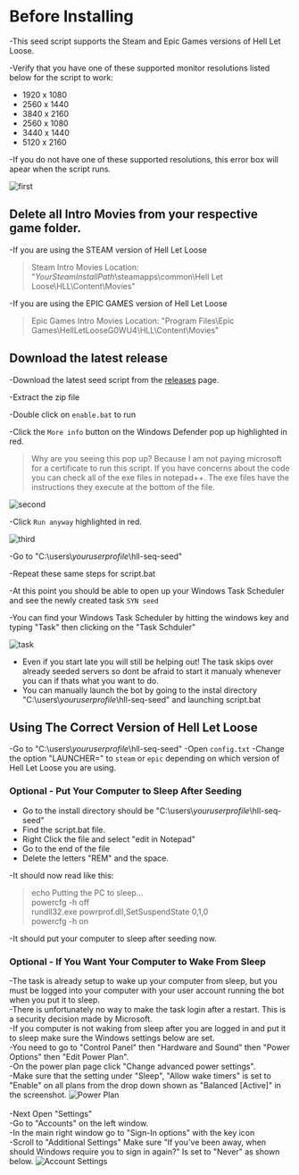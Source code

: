 # Before Installing

-This seed script supports the Steam and Epic Games versions of Hell Let Loose.

-Verify that you have one of these supported monitor resolutions listed below for the script to work:
  - 1920 x 1080
  - 2560 x 1440
  - 3840 x 2160
  - 2560 x 1080
  - 3440 x 1440
  - 5120 x 2160

-If you do not have one of these supported resolutions, this error box will apear when the script runs.
  
![first](https://github.com/waterjugs/SYN-Seed-Script/blob/screenshots/Game%20Resolution%20Error.png)

## Delete all Intro Movies from your respective game folder.

-If you are using the STEAM version of Hell Let Loose
> Steam Intro Movies Location: "*YourSteamInstallPath*\\steamapps\common\Hell Let Loose\HLL\Content\Movies"

-If you are using the EPIC GAMES version of Hell Let Loose
> Epic Games Intro Movies Location: "Program Files\Epic Games\HellLetLooseG0WU4\HLL\Content\Movies"
 
## Download the latest release
-Download the latest seed script from the [releases](https://github.com/waterjugs/SYN-Seed-Script/releases) page.

-Extract the zip file

-Double click on `enable.bat` to run

-Click the `More info` button on the Windows Defender pop up highlighted in red.

> Why are you seeing this pop up? Because I am not paying microsoft for a certificate to run this script. If you have concerns about the code you can check all of the exe files in notepad++. The exe files have the instructions they execute at the bottom of the file. 

![second](https://github.com/waterjugs/SYN-Seed-Script/blob/screenshots/Windows%20Security%2001.png)

-Click `Run anyway` highlighted in red.

![third](https://github.com/waterjugs/SYN-Seed-Script/blob/screenshots/Windows%20Security%2002.png)

-Go to "C:\users\\*youruserprofile*\hll-seq-seed"

-Repeat these same steps for script.bat

-At this point you should be able to open up your Windows Task Scheduler and see the newly created task `SYN seed`

-You can find your Windows Task Scheduler by hitting the windows key and typing "Task" then clicking on the "Task Schduler"

![task](https://github.com/waterjugs/SYN-Seed-Script/blob/screenshots/Syn%20Task.png)
  
- Even if you start late you will still be helping out! The task skips over already seeded servers so dont be afraid to start it manualy whenever you can if thats what you want to do.
- You can manually launch the bot by going to the instal directory "C:\users\\*youruserprofile*\hll-seq-seed" and launching script.bat

## Using The Correct Version of Hell Let Loose
-Go to "C:\users\\*youruserprofile*\hll-seq-seed"
-Open `config.txt`
-Change the option "LAUNCHER=" to `steam` or `epic` depending on which version of Hell Let Loose you are using.

### Optional - Put Your Computer to Sleep After Seeding

- Go to the install directory should be "C:\users\\*youruserprofile*\hll-seq-seed"
- Find the script.bat file.
- Right Click the file and select "edit in Notepad"
- Go to the end of the file
- Delete the letters "REM" and the space.

-It should now read like this:


> echo Putting the PC to sleep... <br>
> powercfg -h off <br>
> rundll32.exe powrprof.dll,SetSuspendState 0,1,0 <br>
> powercfg -h on <br>


-It should put your computer to sleep after seeding now.

### Optional - If You Want Your Computer to Wake From Sleep <br>

-The task is already setup to wake up your computer from sleep, but you must be logged into your computer with your user account running the bot when you put it to sleep. <br>
-There is unfortunately no way to make the task login after a restart. This is a security decision made by Microsoft.<br>
-If you computer is not waking from sleep after you are logged in and put it to sleep make sure the Windows settings below are set. <br>
-You need to go to "Control Panel" then "Hardware and Sound" then "Power Options" then "Edit Power Plan". <br>
-On the power plan page click "Change advanced power settings". <br>
-Make sure that the setting under "Sleep", "Allow wake timers" is set to "Enable" on all plans from the drop down shown as "Balanced [Active]" in the screenshot. 
![Power Plan](https://github.com/waterjugs/SYN-Seed-Script/blob/screenshots/Power%20Plan%20Settings.png) <br>
<br>
-Next Open "Settings" <br>
-Go to "Accounts" on the left window. <br>
-In the main right window go to "Sign-In options" with the key icon <br>
-Scroll to "Additional Settings" Make sure "If you've been away, when should Windows require you to sign in again?" Is set to "Never" as shown below. 
![Account Settings](https://github.com/waterjugs/SYN-Seed-Script/blob/screenshots/Account%20Setting.png)

